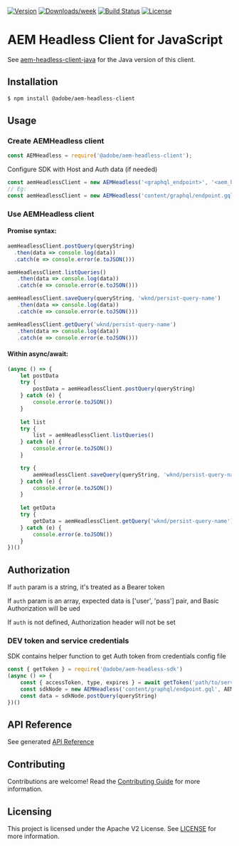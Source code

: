 <!--
Copyright 2021 Adobe. All rights reserved.
This file is licensed to you under the Apache License, Version 2.0 (the "License");
you may not use this file except in compliance with the License. You may obtain a copy
of the License at http://www.apache.org/licenses/LICENSE-2.0

Unless required by applicable law or agreed to in writing, software distributed under
the License is distributed on an "AS IS" BASIS, WITHOUT WARRANTIES OR REPRESENTATIONS
OF ANY KIND, either express or implied. See the License for the specific language
governing permissions and limitations under the License.
-->

[![Version](https://img.shields.io/npm/v/@adobe/aem-headless-client.svg)](https://npmjs.org/package/@adobe/aem-headless-client)
[![Downloads/week](https://img.shields.io/npm/dw/@adobe/aem-headless-client.svg)](https://npmjs.org/package/@adobe/aem-headless-client)
[![Build Status](https://github.com/adobe/aem-headless-client-sdk/workflows/Node.js%20CI/badge.svg?branch=main)](https://github.com/adobe/aem-headless-client-sdk/actions)
[![License](https://img.shields.io/badge/License-Apache%202.0-blue.svg)](https://opensource.org/licenses/Apache-2.0)

# AEM Headless Client for JavaScript

See [aem-headless-client-java](https://github.com/adobe/aem-headless-client-java) for the Java version of this client.

## Installation

```bash
$ npm install @adobe/aem-headless-client
```

## Usage

### Create AEMHeadless client

```javascript
const AEMHeadless = require('@adobe/aem-headless-client');
```
Configure SDK with Host and Auth data (if needed)
```javascript
const aemHeadlessClient = new AEMHeadless('<graphql_endpoint>', '<aem_host>', '<aem_token>' || ['<aem_user>', '<aem_pass>'])
// Eg:
const aemHeadlessClient = new AEMHeadless('content/graphql/endpoint.gql', AEM_HOST_URI, AEM_TOKEN || [AEM_USER, AEM_PASS])
```
### Use AEMHeadless client 

#### Promise syntax:
```javascript
aemHeadlessClient.postQuery(queryString)
  .then(data => console.log(data))
  .catch(e => console.error(e.toJSON()))

aemHeadlessClient.listQueries()
   .then(data => console.log(data))
   .catch(e => console.error(e.toJSON()))

aemHeadlessClient.saveQuery(queryString, 'wknd/persist-query-name')
   .then(data => console.log(data))
   .catch(e => console.error(e.toJSON()))

aemHeadlessClient.getQuery('wknd/persist-query-name')
   .then(data => console.log(data))
   .catch(e => console.error(e.toJSON()))
```
#### Within async/await:
```javascript
(async () => {
    let postData
    try {
        postData = aemHeadlessClient.postQuery(queryString)
    } catch (e) {
        console.error(e.toJSON())
    }
    
    let list
    try {
        list = aemHeadlessClient.listQueries()
    } catch (e) {
        console.error(e.toJSON())
    }

    try {
        aemHeadlessClient.saveQuery(queryString, 'wknd/persist-query-name')
    } catch (e) {
        console.error(e.toJSON())
    }
    
    let getData
    try {
        getData = aemHeadlessClient.getQuery('wknd/persist-query-name')
    } catch (e) {
        console.error(e.toJSON())
    }
})()    
```

## Authorization

If `auth` param is a string, it's treated as a Bearer token

If `auth` param is an array, expected data is ['user', 'pass'] pair, and Basic Authorization will be ued

If `auth` is not defined, Authorization header will not be set

### DEV token and service credentials

SDK contains helper function to get Auth token from credentials config file

```javascript
const { getToken } = require('@adobe/aem-headless-sdk')
(async () => {
    const { accessToken, type, expires } = await getToken('path/to/service-config.json')
    const sdkNode = new AEMHeadless('content/graphql/endpoint.gql', AEM_HOST_URI, accessToken)
    const data = sdkNode.postQuery(queryString)
})()
```
## API Reference

See generated [API Reference](./api-reference.md)


## Contributing

Contributions are welcome! Read the [Contributing Guide](./.github/CONTRIBUTING.md) for more information.

## Licensing

This project is licensed under the Apache V2 License. See [LICENSE](LICENSE) for more information.
